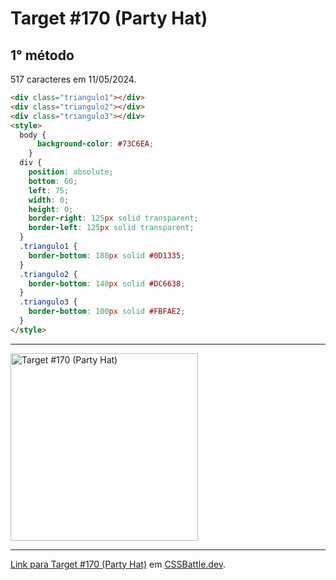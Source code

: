 # Target #170 (Party Hat)

## 1° método

517 caracteres em 11/05/2024.

```HTML
<div class="triangulo1"></div>
<div class="triangulo2"></div>
<div class="triangulo3"></div>
<style>
  body {
      background-color: #73C6EA;
    }
  div {
    position: absolute;
    bottom: 60;
    left: 75;
    width: 0;
    height: 0;
    border-right: 125px solid transparent;
    border-left: 125px solid transparent;
  }
  .triangulo1 {
    border-bottom: 180px solid #0D1335;
  }
  .triangulo2 {
    border-bottom: 140px solid #DC6638;
  }
  .triangulo3 {
    border-bottom: 100px solid #FBFAE2;
  }
</style>
```

---
<img src="https://cssbattle.dev/targets/170.png" title="Target #170 (Party Hat)" width="300px">

---

[Link para Target #170 (Party Hat)](https://cssbattle.dev/play/170) em [CSSBattle.dev](https://cssbattle.dev/).